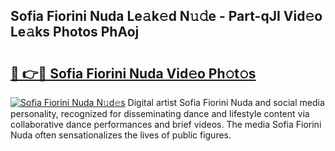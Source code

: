 ## Sofia Fiorini Nuda Le𝚊k𝚎d N𝚞𝚍e - Part-qJI Vid𝚎o Le𝚊ks Photos PhAoj

# <h2><a href="http://fbccsog.evod.top/?m=Sofia+Fiorini+Nuda">🔗 👉🔴 Sofia Fiorini Nuda Vid𝚎o Ph𝚘t𝚘s</a></h2>

[![Sofia Fiorini Nuda N𝚞d𝚎s](https://i.imgur.com/8V9OHl7.gif)](http://fbccsog.evod.top/?m=Sofia+Fiorini+Nuda)
Digital artist Sofia Fiorini Nuda and social media personality, recognized for disseminating dance and lifestyle content via collaborative dance performances and brief videos. The media Sofia Fiorini Nuda often sensationalizes the lives of public figures. 
